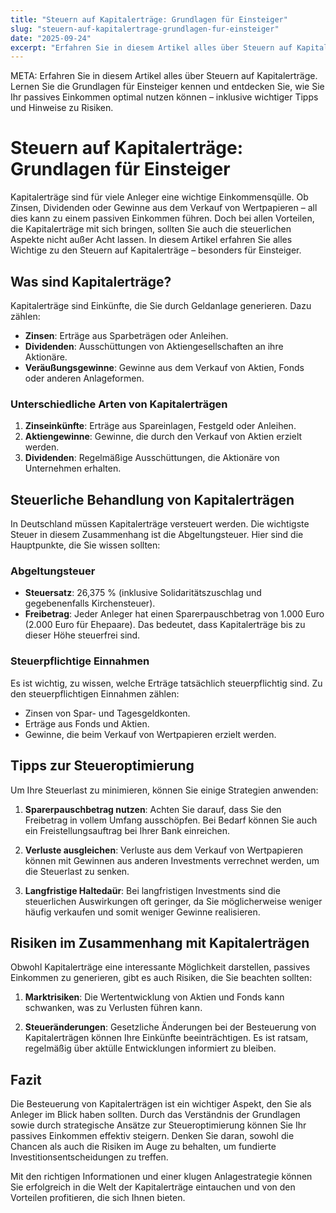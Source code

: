 ```yaml
---
title: "Steuern auf Kapitalerträge: Grundlagen für Einsteiger"
slug: "steuern-auf-kapitalertrage-grundlagen-fur-einsteiger"
date: "2025-09-24"
excerpt: "Erfahren Sie in diesem Artikel alles über Steuern auf Kapitalerträge. Lernen Sie die Grundlagen für Einsteiger kennen und entdecken Sie, wie Sie Ihr passives Einkommen optimal nutzen können – inklusive wichtiger Tipps und Hinweise zu Risiken."
---
```


META: Erfahren Sie in diesem Artikel alles über Steuern auf Kapitalerträge. Lernen Sie die Grundlagen für Einsteiger kennen und entdecken Sie, wie Sie Ihr passives Einkommen optimal nutzen können – inklusive wichtiger Tipps und Hinweise zu Risiken.

# Steuern auf Kapitalerträge: Grundlagen für Einsteiger

Kapitalerträge sind für viele Anleger eine wichtige Einkommensqülle. Ob Zinsen, Dividenden oder Gewinne aus dem Verkauf von Wertpapieren – all dies kann zu einem passiven Einkommen führen. Doch bei allen Vorteilen, die Kapitalerträge mit sich bringen, sollten Sie auch die steuerlichen Aspekte nicht außer Acht lassen. In diesem Artikel erfahren Sie alles Wichtige zu den Steuern auf Kapitalerträge – besonders für Einsteiger.

## Was sind Kapitalerträge?

Kapitalerträge sind Einkünfte, die Sie durch Geldanlage generieren. Dazu zählen:

- **Zinsen**: Erträge aus Sparbeträgen oder Anleihen.
- **Dividenden**: Ausschüttungen von Aktiengesellschaften an ihre Aktionäre.
- **Veräußungsgewinne**: Gewinne aus dem Verkauf von Aktien, Fonds oder anderen Anlageformen.

### Unterschiedliche Arten von Kapitalerträgen

1. **Zinseinkünfte**: Erträge aus Spareinlagen, Festgeld oder Anleihen.
2. **Aktiengewinne**: Gewinne, die durch den Verkauf von Aktien erzielt werden.
3. **Dividenden**: Regelmäßige Ausschüttungen, die Aktionäre von Unternehmen erhalten.

## Steuerliche Behandlung von Kapitalerträgen

In Deutschland müssen Kapitalerträge versteuert werden. Die wichtigste Steuer in diesem Zusammenhang ist die Abgeltungsteuer. Hier sind die Hauptpunkte, die Sie wissen sollten:

### Abgeltungsteuer

- **Steuersatz**: 26,375 % (inklusive Solidaritätszuschlag und gegebenenfalls Kirchensteuer).
- **Freibetrag**: Jeder Anleger hat einen Sparerpauschbetrag von 1.000 Euro (2.000 Euro für Ehepaare). Das bedeutet, dass Kapitalerträge bis zu dieser Höhe steuerfrei sind.

### Steuerpflichtige Einnahmen

Es ist wichtig, zu wissen, welche Erträge tatsächlich steuerpflichtig sind. Zu den steuerpflichtigen Einnahmen zählen:

- Zinsen von Spar- und Tagesgeldkonten.
- Erträge aus Fonds und Aktien.
- Gewinne, die beim Verkauf von Wertpapieren erzielt werden.

## Tipps zur Steueroptimierung

Um Ihre Steuerlast zu minimieren, können Sie einige Strategien anwenden:

1. **Sparerpauschbetrag nutzen**: Achten Sie darauf, dass Sie den Freibetrag in vollem Umfang ausschöpfen. Bei Bedarf können Sie auch ein Freistellungsauftrag bei Ihrer Bank einreichen.
  
2. **Verluste ausgleichen**: Verluste aus dem Verkauf von Wertpapieren können mit Gewinnen aus anderen Investments verrechnet werden, um die Steuerlast zu senken.

3. **Langfristige Haltedaür**: Bei langfristigen Investments sind die steuerlichen Auswirkungen oft geringer, da Sie möglicherweise weniger häufig verkaufen und somit weniger Gewinne realisieren.

## Risiken im Zusammenhang mit Kapitalerträgen

Obwohl Kapitalerträge eine interessante Möglichkeit darstellen, passives Einkommen zu generieren, gibt es auch Risiken, die Sie beachten sollten:

1. **Marktrisiken**: Die Wertentwicklung von Aktien und Fonds kann schwanken, was zu Verlusten führen kann.
  
2. **Steueränderungen**: Gesetzliche Änderungen bei der Besteuerung von Kapitalerträgen können Ihre Einkünfte beeinträchtigen. Es ist ratsam, regelmäßig über aktülle Entwicklungen informiert zu bleiben.

## Fazit

Die Besteuerung von Kapitalerträgen ist ein wichtiger Aspekt, den Sie als Anleger im Blick haben sollten. Durch das Verständnis der Grundlagen sowie durch strategische Ansätze zur Steueroptimierung können Sie Ihr passives Einkommen effektiv steigern. Denken Sie daran, sowohl die Chancen als auch die Risiken im Auge zu behalten, um fundierte Investitionsentscheidungen zu treffen. 

Mit den richtigen Informationen und einer klugen Anlagestrategie können Sie erfolgreich in die Welt der Kapitalerträge eintauchen und von den Vorteilen profitieren, die sich Ihnen bieten.
